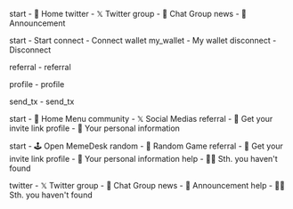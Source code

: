start - 💎 Home
twitter -  𝕏 Twitter
group - 👥 Chat Group
news - 🎉 Announcement

start - Start
connect -  Connect wallet
my_wallet - My wallet
disconnect - Disconnect


referral - referral


profile - profile

send_tx - send_tx




start - 💎 Home Menu
community - 𝕏 Social Medias
referral - 🎁 Get your invite link
profile - 👤 Your personal information


start - 🕹 Open MemeDesk
random - 🎲 Random Game
referral - 🎁 Get your invite link
profile - 👤 Your personal information
help - 🙋‍♂️ Sth. you haven't found


twitter -  𝕏 Twitter
group - 👥 Chat Group
news - 🎉 Announcement
help - 🙋‍♂️ Sth. you haven't found